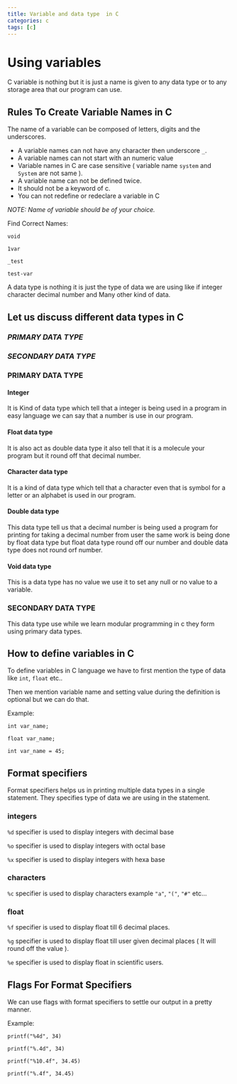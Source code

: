 ```yaml
---
title: Variable and data type  in C
categories: c
tags: [c]
---
```


# Using variables

C variable is nothing but it is just a name is given to any data type or to any storage area that our program can use.

## Rules To Create Variable Names in C

The name of a variable can be composed of letters, digits and the underscores.

* A variable names can not have any character then underscore `_`.
* A variable names can not start with an numeric value
* Variable names in C are case sensitive ( variable name `system` and `System` are not same ).
* A variable name can not be defined twice.
* It should not be a keyword of c.
* You can not redefine or redeclare a variable in C

*NOTE: Name of variable should be of your choice.*

Find Correct Names:

`void`

`1var`

`_test`

`test-var`


A data type is nothing it is just the type of data we are using like if integer character decimal number and Many other kind of data.

## Let us discuss different data types in C

### *PRIMARY DATA TYPE*

### *SECONDARY DATA TYPE*

### PRIMARY DATA TYPE

#### Integer

It is Kind of data type which tell that a integer is being used in a program
in easy language we can say that a number is use in our program.

#### Float data type

It is also act as double data type it also tell that it is a molecule your program
but it round off that decimal number.

#### Character data type

It is a kind of data type which tell that a character
even that is symbol for a letter or an alphabet is used in our program.

#### Double data type

This data type tell us that a decimal number is being used a program for printing for taking a decimal number from user
the same work is being done by float data type but
float data type round off our number and double data type does not round orf number.

#### Void data type

This is a data type has no value we use it to set any null or no value to a variable.


### SECONDARY DATA TYPE

This data type use while we learn modular programming
in c they form using primary data types.


## How to define variables in C

To define variables in C language we have to first mention the type of data like `int`, `float` etc..

Then we mention variable name and setting value during the definition is optional but we can do that.

Example:

`int var_name;`

`float var_name;`

`int var_name = 45;`


## Format specifiers

Format specifiers helps us in printing multiple data types in a single statement.
They specifies type of data we are using in the statement.

### integers

`%d` specifier is used to display integers with decimal base

`%o` specifier is used to display integers with octal base

`%x` specifier is used to display integers with hexa base


### characters

`%c` specifier is used to display characters example `"a"`, `"("`, `"#"` etc...

### float

`%f` specifier is used to display float till 6 decimal places.

`%g` specifier is used to display float till user given decimal places ( It will round off the value ).

`%e` specifier is used to display float in scientific users.


## Flags For Format Specifiers

We can use flags with format specifiers to settle our output in a pretty manner.

Example:

`printf("%4d", 34)`

`printf("%.4d", 34)`

`printf("%10.4f", 34.45)`

`printf("%.4f", 34.45)`
